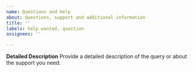 ```yaml
---
name: Questions and help
about: Questions, support and additional information
title: ''
labels: help wanted, question
assignees: ''

---
```


**Detailed Description**
Provide a detailed description of the query or about the support you need.
